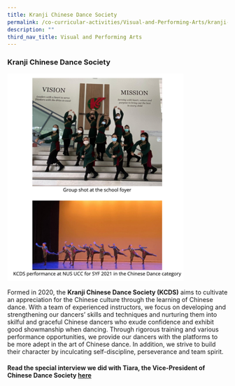 ```yaml
---
title: Kranji Chinese Dance Society
permalink: /co-curricular-activities/Visual-and-Performing-Arts/kranji-chinese-dance-society
description: ""
third_nav_title: Visual and Performing Arts
---
```

### Kranji Chinese Dance Society

<img src="/images/kcds.png" 
     style="width:80%">
		 
Formed in 2020, the **Kranji Chinese Dance Society (KCDS)** aims to cultivate an appreciation for the Chinese culture through the learning of Chinese dance. With a team of experienced instructors, we focus on developing and strengthening our dancers’ skills and techniques and nurturing them into skilful and graceful Chinese dancers who exude confidence and exhibit good showmanship when dancing. Through rigorous training and various performance opportunities, we provide our dancers with the platforms to be more adept in the art of Chinese dance. In addition, we strive to build their character by inculcating self-discipline, perseverance and team spirit.

  

#### Read the special interview we did with Tiara, the Vice-President of Chinese Dance Society [here](https://staging.d28t49xsr05e29.amplifyapp.com/highlights/our-stories/)